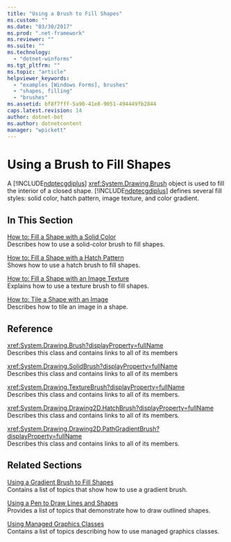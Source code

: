 ```yaml
---
title: "Using a Brush to Fill Shapes"
ms.custom: ""
ms.date: "03/30/2017"
ms.prod: ".net-framework"
ms.reviewer: ""
ms.suite: ""
ms.technology: 
  - "dotnet-winforms"
ms.tgt_pltfrm: ""
ms.topic: "article"
helpviewer_keywords: 
  - "examples [Windows Forms], brushes"
  - "shapes, filling"
  - "brushes"
ms.assetid: bf8f7fff-5a90-41e8-9051-494449fb2844
caps.latest.revision: 14
author: dotnet-bot
ms.author: dotnetcontent
manager: "wpickett"
---
```

# Using a Brush to Fill Shapes
A [!INCLUDE[ndptecgdiplus](../../../../includes/ndptecgdiplus-md.md)] <xref:System.Drawing.Brush> object is used to fill the interior of a closed shape. [!INCLUDE[ndptecgdiplus](../../../../includes/ndptecgdiplus-md.md)] defines several fill styles: solid color, hatch pattern, image texture, and color gradient.  
  
## In This Section  
 [How to: Fill a Shape with a Solid Color](../../../../docs/framework/winforms/advanced/how-to-fill-a-shape-with-a-solid-color.md)  
 Describes how to use a solid-color brush to fill shapes.  
  
 [How to: Fill a Shape with a Hatch Pattern](../../../../docs/framework/winforms/advanced/how-to-fill-a-shape-with-a-hatch-pattern.md)  
 Shows how to use a hatch brush to fill shapes.  
  
 [How to: Fill a Shape with an Image Texture](../../../../docs/framework/winforms/advanced/how-to-fill-a-shape-with-an-image-texture.md)  
 Explains how to use a texture brush to fill shapes.  
  
 [How to: Tile a Shape with an Image](../../../../docs/framework/winforms/advanced/how-to-tile-a-shape-with-an-image.md)  
 Describes how to tile an image in a shape.  
  
## Reference  
 <xref:System.Drawing.Brush?displayProperty=fullName>  
 Describes this class and contains links to all of its members  
  
 <xref:System.Drawing.SolidBrush?displayProperty=fullName>  
 Describes this class and contains links to all of its members  
  
 <xref:System.Drawing.TextureBrush?displayProperty=fullName>  
 Describes this class and contains links to all of its members.  
  
 <xref:System.Drawing.Drawing2D.HatchBrush?displayProperty=fullName>  
 Describes this class and contains links to all of its members.  
  
 <xref:System.Drawing.Drawing2D.PathGradientBrush?displayProperty=fullName>  
 Describes this class and contains links to all of its members.  
  
## Related Sections  
 [Using a Gradient Brush to Fill Shapes](../../../../docs/framework/winforms/advanced/using-a-gradient-brush-to-fill-shapes.md)  
 Contains a list of topics that show how to use a gradient brush.  
  
 [Using a Pen to Draw Lines and Shapes](../../../../docs/framework/winforms/advanced/using-a-pen-to-draw-lines-and-shapes.md)  
 Provides a list of topics that demonstrate how to draw outlined shapes.  
  
 [Using Managed Graphics Classes](../../../../docs/framework/winforms/advanced/using-managed-graphics-classes.md)  
 Contains a list of topics describing how to use managed graphics classes.
